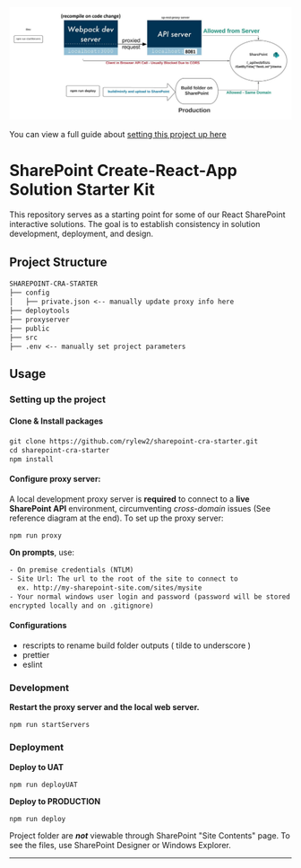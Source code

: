 ![Diagram on how proxy server works to circumvent cross-domain call issues](/documentation/sharepoint-cra-starter.jpeg "Servers")


You can view a full guide about [setting this project up here](https://rylew.co/projects/sharepoint-react)

# SharePoint Create-React-App Solution Starter Kit

This repository serves as a starting point for some of our React SharePoint interactive solutions.
The goal is to establish consistency in solution development, deployment, and design.

## Project Structure

```
SHAREPOINT-CRA-STARTER
├── config
│   ├── private.json <-- manually update proxy info here
├── deploytools
├── proxyserver
├── public
├── src
├── .env <-- manually set project parameters
```

## Usage

### Setting up the project

#### Clone & Install packages

```
git clone https://github.com/rylew2/sharepoint-cra-starter.git
cd sharepoint-cra-starter
npm install
```

#### Configure proxy server:

A local development proxy server is **required** to connect to a **live SharePoint API** environment, circumventing _cross-domain_ issues (See reference diagram at the end).
To set up the proxy server:

```
npm run proxy
```

**On prompts**, use:

```
- On premise credentials (NTLM)
- Site Url: The url to the root of the site to connect to
  ex. http://my-sharepoint-site.com/sites/mysite
- Your normal windows user login and password (password will be stored encrypted locally and on .gitignore)
```

#### Configurations

- rescripts to rename build folder outputs ( tilde to underscore )
- prettier
- eslint

### Development

**Restart the proxy server and the local web server.**

```
npm run startServers
```

### Deployment

**Deploy to UAT**

```
npm run deployUAT
```

**Deploy to PRODUCTION**

```
npm run deploy
```

Project folder are **_not_** viewable through SharePoint "Site Contents" page. To see the files, use SharePoint Designer or Windows Explorer.

---
